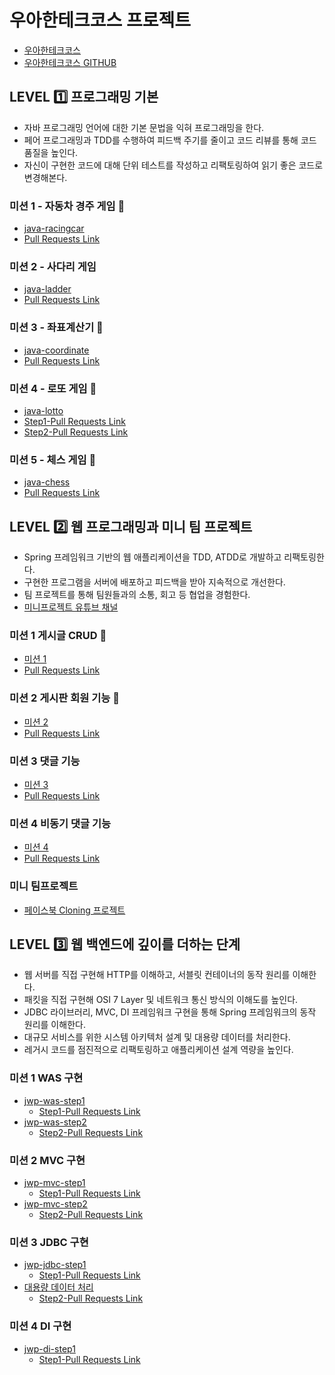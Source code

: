 # 우아한테크코스 프로젝트
- [우아한테크코스](https://woowacourse.github.io/)
- [우아한테크코스 GITHUB](https://github.com/woowacourse)


## LEVEL :one: 프로그래밍 기본
- 자바 프로그래밍 언어에 대한 기본 문법을 익혀 프로그래밍을 한다.
- 페어 프로그래밍과 TDD를 수행하여 피드백 주기를 줄이고 코드 리뷰를 통해 코드 품질을 높인다.
- 자신이 구현한 코드에 대해 단위 테스트를 작성하고 리팩토링하여 읽기 좋은 코드로 변경해본다.

### 미션 1 - 자동차 경주 게임 :car:
- [java-racingcar](https://github.com/CODEMCD/java-racingcar-1/tree/CODEMCD)
- [Pull Requests Link](https://github.com/woowacourse/java-racingcar/pull/51)

### 미션 2 - 사다리 게임
- [java-ladder](https://github.com/CODEMCD/java-ladder/tree/CODEMCD)
- [Pull Requests Link](https://github.com/woowacourse/java-ladder/pull/14)

### 미션 3 - 좌표계산기 :triangular_ruler:
- [java-coordinate](https://github.com/CODEMCD/java-coordinate/tree/CODEMCD)
- [Pull Requests Link](https://github.com/woowacourse/java-coordinate/pull/10)

### 미션 4 - 로또 게임 :money_with_wings:
- [java-lotto](https://github.com/CODEMCD/java-lotto-1/tree/CODEMCD)
- [Step1-Pull Requests Link](https://github.com/woowacourse/java-lotto/pull/10)
- [Step2-Pull Requests Link](https://github.com/woowacourse/java-lotto/pull/49)

### 미션 5 - 체스 게임 :crown:
- [java-chess](https://github.com/CODEMCD/java-chess/tree/CODEMCD)
- [Pull Requests Link](https://github.com/woowacourse/java-chess/pull/25)


## LEVEL :two: 웹 프로그래밍과 미니 팀 프로젝트
- Spring 프레임워크 기반의 웹 애플리케이션을 TDD, ATDD로 개발하고 리팩토링한다.
- 구현한 프로그램을 서버에 배포하고 피드백을 받아 지속적으로 개선한다.
- 팀 프로젝트를 통해 팀원들과의 소통, 회고 등 협업을 경험한다.
- [미니프로젝트 유튜브 채널](https://www.youtube.com/playlist?list=PLgXGHBqgT2TsWUA5puZimG3DDlJTd370Q)

### 미션 1 게시글 CRUD :page_facing_up:
- [미션 1](https://github.com/CODEMCD/jwp-blog/tree/CODEMCD)
- [Pull Requests Link](https://github.com/woowacourse/jwp-blog/pull/31)

### 미션 2 게시판 회원 기능 :busts_in_silhouette:
- [미션 2](https://github.com/CODEMCD/jwp-blog/tree/CODEMCD)
- [Pull Requests Link](https://github.com/woowacourse/jwp-blog/pull/55)

### 미션 3 댓글 기능
- [미션 3](https://github.com/CODEMCD/jwp-blog/tree/mission-03)
- [Pull Requests Link](https://github.com/woowacourse/jwp-blog/pull/140)

### 미션 4 비동기 댓글 기능
- [미션 4](https://github.com/CODEMCD/jwp-blog/tree/mission-04)
- [Pull Requests Link](https://github.com/woowacourse/jwp-blog/pull/171)

### 미니 팀프로젝트
- [페이스북 Cloning 프로젝트](https://github.com/1-sunshine/miniprojects-2019)


## LEVEL :three: 웹 백엔드에 깊이를 더하는 단계
- 웹 서버를 직접 구현해 HTTP를 이해하고, 서블릿 컨테이너의 동작 원리를 이해한다.
- 패킷을 직접 구현해 OSI 7 Layer 및 네트워크 통신 방식의 이해도를 높인다.
- JDBC 라이브러리, MVC, DI 프레임워크 구현을 통해 Spring 프레임워크의 동작 원리를 이해한다.
- 대규모 서비스를 위한 시스템 아키텍처 설계 및 대용량 데이터를 처리한다.
- 레거시 코드를 점진적으로 리팩토링하고 애플리케이션 설계 역량을 높인다.

### 미션 1 WAS 구현
- [jwp-was-step1](https://github.com/CODEMCD/jwp-was/tree/step1)
  - [Step1-Pull Requests Link](https://github.com/woowacourse/jwp-was/pull/10)
- [jwp-was-step2](https://github.com/CODEMCD/jwp-was/tree/step2)
  - [Step2-Pull Requests Link](https://github.com/woowacourse/jwp-was/pull/68)

### 미션 2 MVC 구현
- [jwp-mvc-step1](https://github.com/CODEMCD/jwp-mvc/tree/step1)
  - [Step1-Pull Requests Link](https://github.com/woowacourse/jwp-mvc/pull/34)
- [jwp-mvc-step2](https://github.com/CODEMCD/jwp-mvc/tree/step2)
  - [Step2-Pull Requests Link](https://github.com/woowacourse/jwp-mvc/pull/72)

### 미션 3 JDBC 구현
- [jwp-jdbc-step1](https://github.com/CODEMCD/jwp-jdbc/tree/step1)
  - [Step1-Pull Requests Link](https://github.com/woowacourse/jwp-jdbc/pull/32)
- [대용량 데이터 처리](https://github.com/CODEMCD/jwp-jdbc/tree/step2)
  - [Step2-Pull Requests Link](https://github.com/woowacourse/jwp-jdbc/pull/64)

### 미션 4 DI 구현
- [jwp-di-step1](https://github.com/woowacourse/jwp-di/tree/CODEMCD)
  - [Step1-Pull Requests Link](https://github.com/woowacourse/jwp-di/pull/21)


